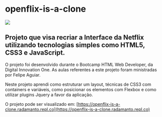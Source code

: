 # openflix-is-a-clone

![](https://hermes.digitalinnovation.one/site/images/cover_dio.jpg)

 ## Projeto que visa recriar a Interface da Netflix utilizando tecnologias simples como HTML5, CSS3 e JavaScript.
 
O projeto foi desenvolvido durante o Bootcamp HTML Web Developer, da Digital Innovation One. As aulas referentes a este projeto foram ministradas por Felipe Aguiar.
 
Neste projeto aprendi como estruturar um layout, técnicas de CSS3 com containers e variáveis, como posicionar os elementos com Flexbox e como utilizar plugins Jquery a favor da aplicação.

O projeto pode ser visualizado em: [https://openflix-is-a-clone.radamanto.repl.co](https://openflix-is-a-clone.radamanto.repl.co)
